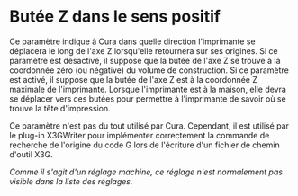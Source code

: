 Butée Z dans le sens positif
====
Ce paramètre indique à Cura dans quelle direction l'imprimante se déplacera le long de l'axe Z lorsqu'elle retournera sur ses origines. Si ce paramètre est désactivé, il suppose que la butée de l'axe Z se trouve à la coordonnée zéro (ou négative) du volume de construction. Si ce paramètre est activé, il suppose que la butée de l'axe Z est à la coordonnée Z maximale de l'imprimante. Lorsque l'imprimante est à la maison, elle devra se déplacer vers ces butées pour permettre à l'imprimante de savoir où se trouve la tête d'impression.

Ce paramètre n'est pas du tout utilisé par Cura. Cependant, il est utilisé par le plug-in X3GWriter pour implémenter correctement la commande de recherche de l'origine du code G lors de l'écriture d'un fichier de chemin d'outil X3G.

*Comme il s'agit d'un réglage machine, ce réglage n'est normalement pas visible dans la liste des réglages.*
